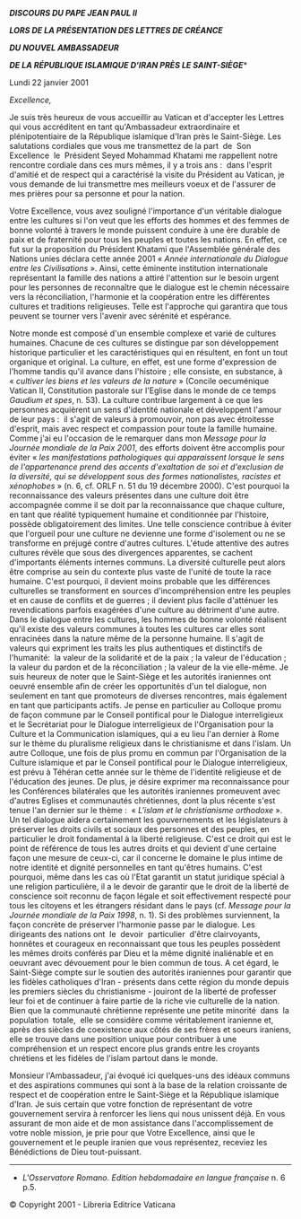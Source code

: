 ***DISCOURS DU PAPE JEAN PAUL II***

***LORS DE LA PRÉSENTATION DES LETTRES DE CRÉANCE***

***DU NOUVEL AMBASSADEUR***

***DE LA RÉPUBLIQUE ISLAMIQUE D'IRAN PRÈS LE SAINT-SIÈGE****

Lundi 22 janvier 2001

*Excellence,*

Je suis très heureux de vous accueillir au Vatican et d'accepter les Lettres qui vous accréditent en tant qu'Ambassadeur extraordinaire et plénipotentiaire de la République islamique d'Iran près le Saint-Siège. Les salutations cordiales que vous me transmettez de la part  de  Son  Excellence  le  Président Seyed Mohammad Khatami me rappellent notre rencontre cordiale dans ces murs mêmes, il y a trois ans :  dans l'esprit d'amitié et de respect qui a caractérisé la visite du Président au Vatican, je vous demande de lui transmettre mes meilleurs voeux et de l'assurer de mes prières pour sa personne et pour la nation.

Votre Excellence, vous avez souligné l'importance d'un véritable dialogue entre les cultures si l'on veut que les efforts des hommes et des femmes de bonne volonté à travers le monde puissent conduire à une ère durable de paix et de fraternité pour tous les peuples et toutes les nations. En effet, ce fut sur la proposition du Président Khatami que l'Assemblée générale des Nations unies déclara cette année 2001 « *Année internationale du Dialogue entre les Civilisations* ». Ainsi, cette éminente institution internationale représentant la famille des nations a attiré l'attention sur le besoin urgent pour les personnes de reconnaître que le dialogue est le chemin nécessaire vers la réconciliation, l'harmonie et la coopération entre les différentes cultures et traditions religieuses. Telle est l'approche qui garantira que tous peuvent se tourner vers l'avenir avec sérénité et espérance.

Notre monde est composé d'un ensemble complexe et varié de cultures humaines. Chacune de ces cultures se distingue par son développement historique particulier et les caractéristiques qui en résultent, en font un tout organique et original. La culture, en effet, est une forme d'expression de l'homme tandis qu'il avance dans l'histoire ; elle consiste, en substance, à « *cultiver les biens et les valeurs de la nature* » (Concile oecuménique Vatican II, Constitution pastorale sur l'Eglise dans le monde de ce temps *Gaudium et spes*, n. 53). La culture contribue largement à ce que les personnes acquièrent un sens d'identité nationale et développent l'amour de leur pays :  il s'agit de valeurs à promouvoir, non pas avec étroitesse d'esprit, mais avec respect et compassion pour toute la famille humaine. Comme j'ai eu l'occasion de le remarquer dans mon *Message pour la Journée mondiale de la Paix 2001*, des efforts doivent être accomplis pour éviter « *les manifestations pathologiques qui apparaissent lorsque le sens de l'appartenance prend des accents d'exaltation de soi et d'exclusion de la diversité, qui se développent sous des formes nationalistes, racistes et xénophobes* » (n. 6, cf. ORLF n. 51 du 19 décembre 2000). C'est pourquoi la reconnaissance des valeurs présentes dans une culture doit être accompagnée comme il se doit par la reconnaissance que chaque culture, en tant que réalité typiquement humaine et conditionnée par l'histoire, possède obligatoirement des limites. Une telle conscience contribue à éviter que l'orgueil pour une culture ne devienne une forme d'isolement ou ne se transforme en préjugé contre d'autres cultures. L'étude attentive des autres cultures révèle que sous des divergences apparentes, se cachent d'importants éléments internes communs. La diversité culturelle peut alors être comprise au sein du contexte plus vaste de l'unité de toute la race humaine. C'est pourquoi, il devient moins probable que les différences culturelles se transforment en sources d'incompréhension entre les peuples et en cause de conflits et de guerres ; il devient plus facile d'atténuer les revendications parfois exagérées d'une culture au détriment d'une autre. Dans le dialogue entre les cultures, les hommes de bonne volonté réalisent qu'il existe des valeurs communes à toutes les cultures car elles sont enracinées dans la nature même de la personne humaine. Il s'agit de valeurs qui expriment les traits les plus authentiques et distinctifs de l'humanité:  la valeur de la solidarité et de la paix ; la valeur de l'éducation ; la valeur du pardon et de la réconciliation ; la valeur de la vie elle-même. Je suis heureux de noter que le Saint-Siège et les autorités iraniennes ont oeuvré ensemble afin de créer les opportunités d'un tel dialogue, non seulement en tant que promoteurs de diverses rencontres, mais également en tant que participants actifs. Je pense en particulier au Colloque promu de façon commune par le Conseil pontifical pour le Dialogue interreligieux et le Secrétariat pour le Dialogue interreligieux de l'Organisation pour la Culture et la Communication islamiques, qui a eu lieu l'an dernier à Rome sur le thème du pluralisme religieux dans le christianisme et dans l'islam. Un autre Colloque, une fois de plus promu en commun par l'Organisation de la Culture islamique et par le Conseil pontifical pour le Dialogue interreligieux, est prévu à Téhéran cette année sur le thème de l'identité religieuse et de l'éducation des jeunes. De plus, je désire exprimer ma reconnaissance pour les Conférences bilatérales que les autorités iraniennes promeuvent avec d'autres Eglises et communautés chrétiennes, dont la plus récente s'est tenue l'an dernier sur le thème :  « *L'islam et le christianisme orthodoxe* ». Un tel dialogue aidera certainement les gouvernements et les législateurs à préserver les droits civils et sociaux des personnes et des peuples, en particulier le droit fondamental à la liberté religieuse. C'est ce droit qui est le point de référence de tous les autres droits et qui devient d'une certaine façon une mesure de ceux-ci, car il concerne le domaine le plus intime de notre identité et dignité personnelles en tant qu'êtres humains. C'est pourquoi, même dans les cas où l'Etat garantit un statut juridique spécial à une religion particulière, il a le devoir de garantir que le droit de la liberté de conscience soit reconnu de façon légale et soit effectivement respecté pour tous les citoyens et les étrangers résidant dans le pays (cf. *Message pour la Journée mondiale de la Paix 1998*, n. 1). Si des problèmes surviennent, la façon concrète de préserver l'harmonie passe par le dialogue. Les dirigeants des nations ont  le  devoir  particulier  d'être clairvoyants, honnêtes et courageux en reconnaissant que tous les peuples possèdent les mêmes droits conférés par Dieu et la même dignité inaliénable et en oeuvrant avec dévouement pour le bien commun de tous.  A cet égard, le Saint-Siège compte sur le soutien des autorités iraniennes pour garantir que les fidèles catholiques d'Iran - présents dans cette région du monde depuis les premiers siècles du christianisme - jouiront de la liberté de professer leur foi et de continuer à faire partie de la riche vie culturelle de la nation. Bien que la communauté chrétienne représente une petite minorité  dans  la  population  totale,  elle se considère comme véritablement iranienne et, après des siècles de coexistence aux côtés de ses frères et soeurs iraniens, elle se trouve dans une position unique pour contribuer à une compréhension et un respect encore plus grands entre les croyants chrétiens et les fidèles de l'islam partout dans le monde.

Monsieur l'Ambassadeur, j'ai évoqué ici quelques-uns des idéaux communs et des aspirations communes qui sont à la base de la relation croissante de respect et de coopération entre le Saint-Siège et la République islamique d'Iran. Je suis certain que votre fonction de représentant de votre gouvernement servira à renforcer les liens qui nous unissent déjà. En vous assurant de mon aide et de mon assistance dans l'accomplissement de votre noble mission, je prie pour que Votre Excellence, ainsi que le gouvernement et le peuple iranien que vous représentez, receviez les Bénédictions de Dieu tout-puissant.

* * *

* *L'Osservatore Romano. Edition hebdomadaire en langue française* n. 6 p.5.

© Copyright 2001 - Libreria Editrice Vaticana
